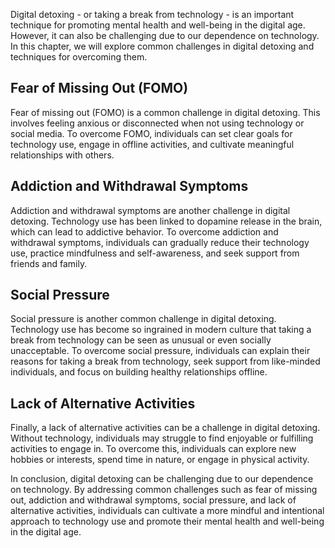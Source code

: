
Digital detoxing - or taking a break from technology - is an important technique for promoting mental health and well-being in the digital age. However, it can also be challenging due to our dependence on technology. In this chapter, we will explore common challenges in digital detoxing and techniques for overcoming them.

Fear of Missing Out (FOMO)
--------------------------

Fear of missing out (FOMO) is a common challenge in digital detoxing. This involves feeling anxious or disconnected when not using technology or social media. To overcome FOMO, individuals can set clear goals for technology use, engage in offline activities, and cultivate meaningful relationships with others.

Addiction and Withdrawal Symptoms
---------------------------------

Addiction and withdrawal symptoms are another challenge in digital detoxing. Technology use has been linked to dopamine release in the brain, which can lead to addictive behavior. To overcome addiction and withdrawal symptoms, individuals can gradually reduce their technology use, practice mindfulness and self-awareness, and seek support from friends and family.

Social Pressure
---------------

Social pressure is another common challenge in digital detoxing. Technology use has become so ingrained in modern culture that taking a break from technology can be seen as unusual or even socially unacceptable. To overcome social pressure, individuals can explain their reasons for taking a break from technology, seek support from like-minded individuals, and focus on building healthy relationships offline.

Lack of Alternative Activities
------------------------------

Finally, a lack of alternative activities can be a challenge in digital detoxing. Without technology, individuals may struggle to find enjoyable or fulfilling activities to engage in. To overcome this, individuals can explore new hobbies or interests, spend time in nature, or engage in physical activity.

In conclusion, digital detoxing can be challenging due to our dependence on technology. By addressing common challenges such as fear of missing out, addiction and withdrawal symptoms, social pressure, and lack of alternative activities, individuals can cultivate a more mindful and intentional approach to technology use and promote their mental health and well-being in the digital age.
